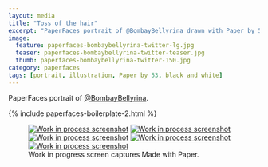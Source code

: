 ```yaml
---
layout: media
title: "Toss of the hair"
excerpt: "PaperFaces portrait of @BombayBellyrina drawn with Paper by 53 on an iPad."
image: 
  feature: paperfaces-bombaybellyrina-twitter-lg.jpg
  teaser: paperfaces-bombaybellyrina-twitter-teaser.jpg
  thumb: paperfaces-bombaybellyrina-twitter-150.jpg
category: paperfaces
tags: [portrait, illustration, Paper by 53, black and white]
---
```


PaperFaces portrait of [@BombayBellyrina](http://twitter.com/BombayBellyrina).

{% include paperfaces-boilerplate-2.html %}

<figure class="third">
  <a href="{{ site.url }}/images/paperfaces-bombaybellyrina-process-1-lg.jpg"><img src="{{ site.url }}/images/paperfaces-bombaybellyrina-process-1-600.jpg" alt="Work in process screenshot"></a>
  <a href="{{ site.url }}/images/paperfaces-bombaybellyrina-process-2-lg.jpg"><img src="{{ site.url }}/images/paperfaces-bombaybellyrina-process-2-600.jpg" alt="Work in process screenshot"></a>
  <a href="{{ site.url }}/images/paperfaces-bombaybellyrina-process-3-lg.jpg"><img src="{{ site.url }}/images/paperfaces-bombaybellyrina-process-3-600.jpg" alt="Work in process screenshot"></a>
  <a href="{{ site.url }}/images/paperfaces-bombaybellyrina-process-4-lg.jpg"><img src="{{ site.url }}/images/paperfaces-bombaybellyrina-process-4-600.jpg" alt="Work in process screenshot"></a>
  <a href="{{ site.url }}/images/paperfaces-bombaybellyrina-process-5-lg.jpg"><img src="{{ site.url }}/images/paperfaces-bombaybellyrina-process-5-600.jpg" alt="Work in process screenshot"></a>
  <figcaption>Work in progress screen captures Made with Paper.</figcaption>
</figure>